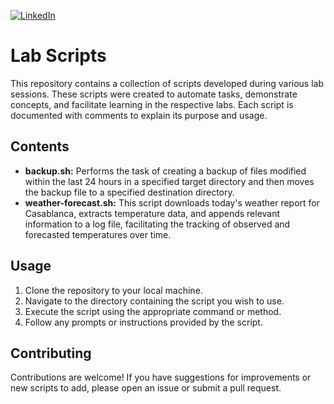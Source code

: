 [![LinkedIn](https://img.shields.io/badge/Linkedin-Follow%20Adrian-blue?logo=linkedin)](https://www.linkedin.com/comm/mynetwork/discovery-see-all?usecase=PEOPLE_FOLLOWS&followMember=adri%C3%A1nramos)
# Lab Scripts

This repository contains a collection of scripts developed during various lab sessions. These scripts were created to automate tasks, demonstrate concepts, and facilitate learning in the respective labs. Each script is documented with comments to explain its purpose and usage.

## Contents

- **backup.sh:** Performs the task of creating a backup of files modified within the last 24 hours in a specified target directory and then moves the backup file to a specified destination directory.
- **weather-forecast.sh:** This script downloads today's weather report for Casablanca, extracts temperature data, and appends relevant information to a log file, facilitating the tracking of observed and forecasted temperatures over time.

## Usage

1. Clone the repository to your local machine.
2. Navigate to the directory containing the script you wish to use.
3. Execute the script using the appropriate command or method.
4. Follow any prompts or instructions provided by the script.

## Contributing

Contributions are welcome! If you have suggestions for improvements or new scripts to add, please open an issue or submit a pull request.
